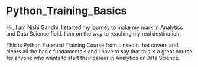 # Python_Training_Basics

Hii, I am Nishi Gandhi. I started my journey to make my mark in Analytics and Data Science field. I am on the way to reaching my real destination.

This is Python Essential Training Course from Linkedin that covers and clears all the basic fundamentals and I have to say that this is a great course for anyone who wants to start their career in Analytics or Data Science.
